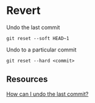 # Revert

Undo the last commit

```shell
git reset --soft HEAD~1
```

Undo to a particular commit

```shell
git reset --hard <commit>
```

## Resources

[How can I undo the last commit?](https://www.git-tower.com/learn/git/faq/undo-last-commit)
